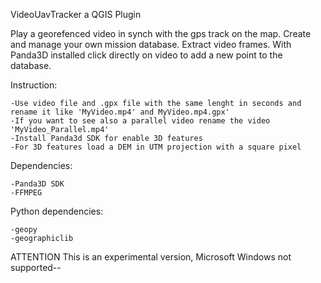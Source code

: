 VideoUavTracker 
a QGIS Plugin


Play a georefenced video in synch with the gps track on the map.
Create and manage your own mission database.
Extract video frames.
With Panda3D installed click directly on video to add a new point to the database.


Instruction:

	-Use video file and .gpx file with the same lenght in seconds and rename it like 'MyVideo.mp4' and MyVideo.mp4.gpx'
	-If you want to see also a parallel video rename the video 'MyVideo_Parallel.mp4'
	-Install Panda3d SDK for enable 3D features 
	-For 3D features load a DEM in UTM projection with a square pixel
 
 
Dependencies:

	-Panda3D SDK
	-FFMPEG
  
	
	
Python dependencies:

	-geopy
	-geographiclib
  
	
	
ATTENTION This is an experimental version, Microsoft Windows not supported--


